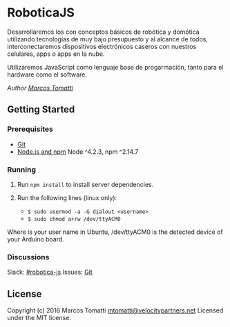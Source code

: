 # RoboticaJS
Desarrollaremos los con conceptos básicos de robótica y domótica utilizando tecnologías de muy bajo presupuesto y al alcance de todos, interconectaremos dispositivos electrónicos caseros con nuestros celulares, apps o apps en la nube.

Utilizaremos JavaScript como lenguaje base de progarmación, tanto para el hardware como el software. 

_Author [Marcos Tomatti](https://github.com/chefguevara/RoboticaJS)_

## Getting Started

### Prerequisites

- [Git](https://git-scm.com/)
- [Node.js and npm](nodejs.org) Node ^4.2.3, npm ^2.14.7

### Running

1. Run `npm install` to install server dependencies.

2. Run the following lines (linux only):
    - `$ sudo usermod -a -G dialout <username>`
    - `$ sudo chmod a+rw /dev/ttyACM0`
    
Where <username> is your user name in Ubuntu, /dev/ttyACM0 is the detected device of your Arduino board.

### Discussions
Slack: [&#35;robotica-js](https://vpartners.slack.com/archives/robotica-js)
Issues: [Git](https://github.com/chefguevara/RoboticaJS/issues)

## License
Copyright (c) 2016 Marcos Tomatti <mtomatti@velocitypartners.net>
Licensed under the MIT license.
